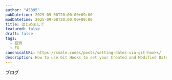 ```yaml
---
author: "45395"
pubDatetime: 2025-09-08T20:00:00+09:00
modDatetime: 2025-09-08T20:00:00+09:00
title: はじめまして
featured: false
draft: false
tags:
  - 投資
  - FX
canonicalURL: https://smale.codes/posts/setting-dates-via-git-hooks/
description: How to use Git Hooks to set your Created and Modified Dates on AstroPaper
---
```


ブログ
